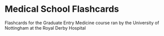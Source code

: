 # Medical School Flashcards
Flashcards for the Graduate Entry Medicine course ran by the University of Nottingham at the Royal Derby Hospital
